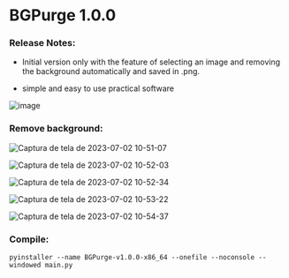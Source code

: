 # BGPurge 1.0.0

### Release Notes:

 - Initial version only with the feature of selecting an image and removing the background automatically and saved in .png.
        
 - simple and easy to use practical software


![image](https://github.com/JuanBindez/BGPurge/assets/79322362/835126bb-3f3e-4481-8be3-7d31a2e4bf33)


### Remove background:

![Captura de tela de 2023-07-02 10-51-07](https://github.com/JuanBindez/BGPurge/assets/79322362/59339e17-3ed4-4af3-b408-128ffd44e6dd)

![Captura de tela de 2023-07-02 10-52-03](https://github.com/JuanBindez/BGPurge/assets/79322362/d0eeebe1-d6f0-4ebc-87a8-2a9bec6d0b7f)

![Captura de tela de 2023-07-02 10-52-34](https://github.com/JuanBindez/BGPurge/assets/79322362/73b7f834-b87a-47ad-ab3d-e36f4644e86b)

![Captura de tela de 2023-07-02 10-53-22](https://github.com/JuanBindez/BGPurge/assets/79322362/9f79c156-207d-4b84-9697-6ddcd02ad705)

![Captura de tela de 2023-07-02 10-54-37](https://github.com/JuanBindez/BGPurge/assets/79322362/9b251a80-6a24-4d61-8909-ef7ee891b0a9)

### Compile:

    pyinstaller --name BGPurge-v1.0.0-x86_64 --onefile --noconsole --windowed main.py

